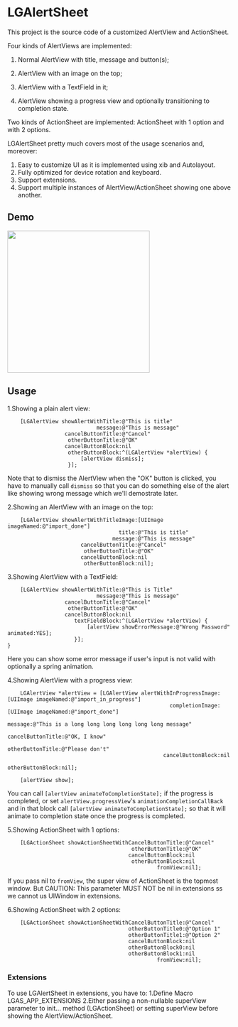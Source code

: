 # LGAlertSheet
This project is the source code of a customized AlertView and ActionSheet.

Four kinds of AlertViews are implemented:
1. Normal AlertView with title, message and button(s);

2. AlertView with an image on the top;

3. AlertView with a TextField in it;

4. AlertView showing a progress view and optionally transitioning to completion state.

Two kinds of ActionSheet are implemented: ActionSheet with 1 option and with 2 options.

LGAlertSheet pretty much covers most of the usage scenarios and, moreover:

1. Easy to customize UI as it is implemented using xib and Autolayout.
2. Fully optimized for device rotation and keyboard.
3. Support extensions.
4. Support multiple instances of AlertView/ActionSheet showing one above another.

## Demo
<img src="https://cloud.githubusercontent.com/assets/3366713/9427558/ccb5e920-49b6-11e5-90c8-4d5cd2cb5974.gif" width=320 />

## Usage
1.Showing a plain alert view:
```
    [LGAlertView showAlertWithTitle:@"This is title"
                            message:@"This is message"
                  cancelButtonTitle:@"Cancel"
                   otherButtonTitle:@"OK"
                  cancelButtonBlock:nil
                   otherButtonBlock:^(LGAlertView *alertView) {
                       [alertView dismiss];
                   }];
```
Note that to dismiss the AlertView when the "OK" button is clicked, you have to manually call `dismiss` so that you can do something else of the alert like showing wrong message which we'll demostrate later.

2.Showing an AlertView with an image on the top:
```
    [LGAlertView showAlertWithTitleImage:[UIImage imageNamed:@"import_done"]
                                   title:@"This is title"
                                 message:@"This is message"
                       cancelButtonTitle:@"Cancel"
                        otherButtonTitle:@"OK"
                       cancelButtonBlock:nil
                        otherButtonBlock:nil];
```

3.Showing AlertView with a TextField:
```
    [LGAlertView showAlertWithTitle:@"This is Title"
                            message:@"This is message"
                  cancelButtonTitle:@"Cancel"
                   otherButtonTitle:@"OK"
                  cancelButtonBlock:nil
                     textFieldBlock:^(LGAlertView *alertView) {
                         [alertView showErrorMessage:@"Wrong Password" animated:YES];
                     }];
}
```
Here you can show some error message if user's input is not valid with optionally a spring animation.

4.Showing AlertView with a progress view:
```
    LGAlertView *alertView = [LGAlertView alertWithInProgressImage:[UIImage imageNamed:@"import_in_progress"]
                                                   completionImage:[UIImage imageNamed:@"import_done"]
                                                           message:@"This is a long long long long long long message"
                                                 cancelButtonTitle:@"OK, I know"
                                                  otherButtonTitle:@"Please don't"
                                                 cancelButtonBlock:nil
                                                  otherButtonBlock:nil];
    
    [alertView show];
```
You can call `[alertView animateToCompletionState];` if the progress is completed, or set `alertView.progressView`'s `animationCompletionCallBack` and in that block call `[alertView animateToCompletionState];` so that it will animate to completion state once the progress is completed.

5.Showing ActionSheet with 1 options:
```
    [LGActionSheet showActionSheetWithCancelButtonTitle:@"Cancel"
                                       otherButtonTitle:@"OK"
                                      cancelButtonBlock:nil
                                       otherButtonBlock:nil
                                               fromView:nil];
```
If you pass nil to `fromView`, the super view of ActionSheet is the topmost window. But CAUTION: This parameter MUST NOT be nil in extensions ss we cannot us UIWindow in extensions.

6.Showing ActionSheet with 2 options:
```
    [LGActionSheet showActionSheetWithCancelButtonTitle:@"Cancel"
                                      otherButtonTitle0:@"Option 1"
                                      otherButtonTitle1:@"Option 2"
                                      cancelButtonBlock:nil
                                      otherButtonBlock0:nil
                                      otherButtonBlock1:nil
                                               fromView:nil];
```

### Extensions
To use LGAlertSheet in extensions, you have to: 
1.Define Macro LGAS_APP_EXTENSIONS
2.Either passing a non-nullable superView parameter to init... method (LGActionSheet) or setting superView before showing the AlertView/ActionSheet.
